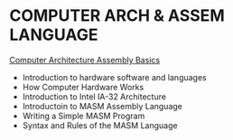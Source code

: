 # COMPUTER ARCH & ASSEM LANGUAGE

[Computer Architecture Assembly Basics](https://github.com/WeiChienHsu/CS271/tree/master/week1)
- Introduction to hardware software and languages
- How Computer Hardware Works
- Introduction to Intel IA-32 Architecture
- Introductoin to MASM Assembly Language
- Writing a Simple MASM Program
- Syntax and Rules of the MASM Language


